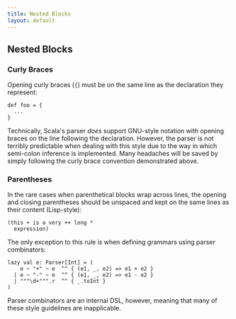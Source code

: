 ```yaml
---
title: Nested Blocks
layout: default
---
```


## Nested Blocks

### Curly Braces

Opening curly braces (``{``) must be on the same line as the declaration they
represent:
    
    def foo = {
      ...
    }
    
Technically, Scala's parser *does* support GNU-style notation with opening braces
on the line following the declaration.  However, the parser is not terribly
predictable when dealing with this style due to the way in which semi-colon
inference is implemented.  Many headaches will be saved by simply following the
curly brace convention demonstrated above.


### Parentheses

In the rare cases when parenthetical blocks wrap across lines, the opening and
closing parentheses should be unspaced and kept on the same lines as their content
(Lisp-style):
    
    (this + is a very ++ long *
      expression)
      
The only exception to this rule is when defining grammars using parser combinators:
    
    lazy val e: Parser[Int] = (
        e ~ "+" ~ e  ^^ { (e1, _, e2) => e1 + e2 }
      | e ~ "-" ~ e  ^^ { (e1, _, e2) => e1 - e2 }
      | """\d+""".r  ^^ { _.toInt }
    )
    
Parser combinators are an internal DSL, however, meaning that many of these style
guidelines are inapplicable.


